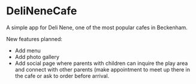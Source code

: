 # DeliNeneCafe
A simple app for Deli Nene, one of the most popular cafes in Beckenham.

New features planned:
- Add menu
- Add photo gallery
- Add social page where parents with children can inquire the play area
  and connect with other parents (make appointment to meet up there in the cafe or ask to order before arrival. 
